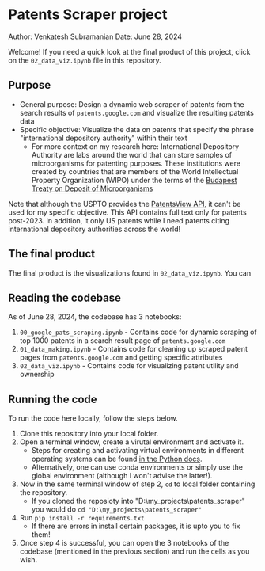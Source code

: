 # Patents Scraper project
Author: Venkatesh Subramanian
Date: June 28, 2024

Welcome! If you need a quick look at the final product of this project, click on the `02_data_viz.ipynb` file in this repository.

## Purpose

- General purpose: Design a dynamic web scraper of patents from the search results of `patents.google.com` and visualize the resulting patents data
- Specific objective: Visualize the data on patents that specify the phrase "international depository authority" within their text
	- For more context on my research here: International Depository Authority are labs around the world that can store samples of microorganisms for patenting purposes. These institutions were created by countries that are members of the World Intellectual Property Organization (WIPO) under the terms of the [Budapest Treaty on Deposit of Microorganisms](https://www.wipo.int/treaties/en/registration/budapest)

Note that although the USPTO provides the [PatentsView API](https://search.patentsview.org/docs/), it can't be used for my specific objective. This API contains full text only for patents post-2023. In addition, it only US patents while I need patents citing international depository authorities across the world!

## The final product

The final product is the visualizations found in `02_data_viz.ipynb`. You can 

## Reading the codebase

As of June 28, 2024, the codebase has 3 notebooks:

1. `00_google_pats_scraping.ipynb` - Contains code for dynamic scraping of top 1000 patents in a search result page of `patents.google.com`
2. `01_data_making.ipynb` - Contains code for cleaning up scraped patent pages from `patents.google.com` and getting specific attributes
3. `02_data_viz.ipynb` - Contains code for visualizing patent utility and ownership

## Running the code

To run the code here locally, follow the steps below.

1. Clone this repository into your local folder.
2. Open a terminal window, create a virutal environment and activate it.
    - Steps for creating and activating virtual environments in different operating systems can be found [in the Python docs](https://docs.python.org/3/library/venv.html).
    - Alternatively, one can use conda environments or simply use the global environment (although I won't advise the latter!).
3. Now in the same terminal window of step 2, `cd` to local folder containing the repository.
	- If you cloned the reposioty into "D:\my_projects\patents_scraper" you would do `cd "D:\my_projects\patents_scraper"`
4. Run `pip install -r requirements.txt`
    - If there are errors in install certain packages, it is upto you to fix them!
5. Once step 4 is successful, you can open the 3 notebooks of the codebase (mentioned in the previous section) and run the cells as you wish.
